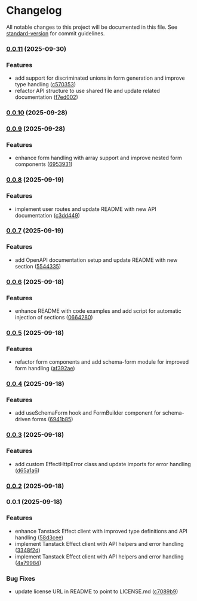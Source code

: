 # Changelog

All notable changes to this project will be documented in this file. See [standard-version](https://github.com/conventional-changelog/standard-version) for commit guidelines.

### [0.0.11](https://github.com/mguleryuz/tanstack-effect/compare/v0.0.10...v0.0.11) (2025-09-30)

### Features

- add support for discriminated unions in form generation and improve type handling ([c570353](https://github.com/mguleryuz/tanstack-effect/commit/c570353196c11a2b3f370a20298a6d3b532cc1e7))
- refactor API structure to use shared file and update related documentation ([f7ed002](https://github.com/mguleryuz/tanstack-effect/commit/f7ed0028b09ad5ed19538ba0a759cee2854a8cda))

### [0.0.10](https://github.com/mguleryuz/tanstack-effect/compare/v0.0.9...v0.0.10) (2025-09-28)

### [0.0.9](https://github.com/mguleryuz/tanstack-effect/compare/v0.0.8...v0.0.9) (2025-09-28)

### Features

- enhance form handling with array support and improve nested form components ([6953931](https://github.com/mguleryuz/tanstack-effect/commit/69539311501ae9c160a3daafc62783a33a7c8c94))

### [0.0.8](https://github.com/mguleryuz/tanstack-effect/compare/v0.0.7...v0.0.8) (2025-09-19)

### Features

- implement user routes and update README with new API documentation ([c3dd449](https://github.com/mguleryuz/tanstack-effect/commit/c3dd4495456369e003f75fd8e8ad90e9c4ae81dc))

### [0.0.7](https://github.com/mguleryuz/tanstack-effect/compare/v0.0.6...v0.0.7) (2025-09-19)

### Features

- add OpenAPI documentation setup and update README with new section ([5544335](https://github.com/mguleryuz/tanstack-effect/commit/5544335265b1c60c993c713afb8fa29fded50d9e))

### [0.0.6](https://github.com/mguleryuz/tanstack-effect/compare/v0.0.5...v0.0.6) (2025-09-18)

### Features

- enhance README with code examples and add script for automatic injection of sections ([0664280](https://github.com/mguleryuz/tanstack-effect/commit/066428085c5b6821b5f41c70ec16960d989409a9))

### [0.0.5](https://github.com/mguleryuz/tanstack-effect/compare/v0.0.4...v0.0.5) (2025-09-18)

### Features

- refactor form components and add schema-form module for improved form handling ([af392ae](https://github.com/mguleryuz/tanstack-effect/commit/af392aef9b97a754a65422621f7fe826860103a8))

### [0.0.4](https://github.com/mguleryuz/tanstack-effect/compare/v0.0.3...v0.0.4) (2025-09-18)

### Features

- add useSchemaForm hook and FormBuilder component for schema-driven forms ([6941b85](https://github.com/mguleryuz/tanstack-effect/commit/6941b85d1f8b0eda499b89f6150d84e13875e534))

### [0.0.3](https://github.com/mguleryuz/tanstack-effect/compare/v0.0.2...v0.0.3) (2025-09-18)

### Features

- add custom EffectHttpError class and update imports for error handling ([d65a1a6](https://github.com/mguleryuz/tanstack-effect/commit/d65a1a6ac677e6b96297b01705d56e9669e634fa))

### [0.0.2](https://github.com/mguleryuz/tanstack-effect/compare/v0.0.1...v0.0.2) (2025-09-18)

### 0.0.1 (2025-09-18)

### Features

- enhance Tanstack Effect client with improved type definitions and API handling ([58d3cee](https://github.com/mguleryuz/tanstack-effect/commit/58d3ceef91f2051fc7bd8080a4e96b6df81ba6b5))
- implement Tanstack Effect client with API helpers and error handling ([3348f2d](https://github.com/mguleryuz/tanstack-effect/commit/3348f2d6a1ebe89ccedbefcc560edcaa98adb475))
- implement Tanstack Effect client with API helpers and error handling ([4a79984](https://github.com/mguleryuz/tanstack-effect/commit/4a799844f40ec0e4d5a0b8c683346585a49b8284))

### Bug Fixes

- update license URL in README to point to LICENSE.md ([c7089b9](https://github.com/mguleryuz/tanstack-effect/commit/c7089b966c3f8c24bdb38b8009209a16be0ff788))
